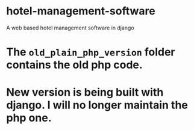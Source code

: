 # hotel-management-software 
A web based hotel management software in django

# The `old_plain_php_version` folder contains the old php code.
# New version is being built with django. I will no longer maintain the php one.

